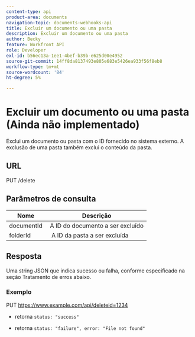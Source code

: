 ```yaml
---
content-type: api
product-area: documents
navigation-topic: documents-webhooks-api
title: Excluir um documento ou uma pasta
description: Excluir um documento ou uma pasta
author: Becky
feature: Workfront API
role: Developer
exl-id: b56ec13a-1ee1-4bef-b39b-e625d00e4952
source-git-commit: 14ff8da8137493e805e683e5426ea933f56f8eb8
workflow-type: tm+mt
source-wordcount: '84'
ht-degree: 5%

---
```



# Excluir um documento ou uma pasta (Ainda não implementado)

Exclui um documento ou pasta com o ID fornecido no sistema externo. A exclusão de uma pasta também exclui o conteúdo da pasta.

## URL

PUT /delete

## Parâmetros de consulta

| Nome  | Descrição |
|---|---|
| documentId  | A ID do documento a ser excluído |
| folderId  |  A ID da pasta a ser excluída |



## Resposta

Uma string JSON que indica sucesso ou falha, conforme especificado na seção Tratamento de erros abaixo.

### Exemplo

PUT https://www.example.com/api/delete­­­­­­­­­­­­­­­­­­­­­­­­­­­­­id=1234
* retorna `status: "success"`

* retorna `status: "failure", error: "File not found"`

